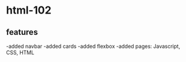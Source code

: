 # html-102
## features
-added navbar
-added cards
-added flexbox
-added pages: Javascript, CSS, HTML
